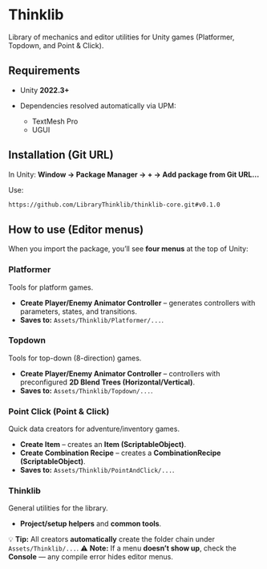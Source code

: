 # Thinklib

Library of mechanics and editor utilities for Unity games (Platformer, Topdown, and Point & Click).

## Requirements

* Unity **2022.3+**
* Dependencies resolved automatically via UPM:

  * TextMesh Pro
  * UGUI

## Installation (Git URL)

In Unity: **Window → Package Manager → + → Add package from Git URL…**

Use:

```txt
https://github.com/LibraryThinklib/thinklib-core.git#v0.1.0
```

## How to use (Editor menus)

When you import the package, you’ll see **four menus** at the top of Unity:

### Platformer

Tools for platform games.

* **Create Player/Enemy Animator Controller** – generates controllers with parameters, states, and transitions.
* **Saves to:** `Assets/Thinklib/Platformer/...`.

### Topdown

Tools for top-down (8-direction) games.

* **Create Player/Enemy Animator Controller** – controllers with preconfigured **2D Blend Trees (Horizontal/Vertical)**.
* **Saves to:** `Assets/Thinklib/Topdown/...`.

### Point Click (Point & Click)

Quick data creators for adventure/inventory games.

* **Create Item** – creates an **Item (ScriptableObject)**.
* **Create Combination Recipe** – creates a **CombinationRecipe (ScriptableObject)**.
* **Saves to:** `Assets/Thinklib/PointAndClick/...`.

### Thinklib

General utilities for the library.

* **Project/setup helpers** and **common tools**.

💡 **Tip:** All creators **automatically** create the folder chain under `Assets/Thinklib/...`.
⚠️ **Note:** If a menu **doesn’t show up**, check the **Console** — any compile error hides editor menus.
